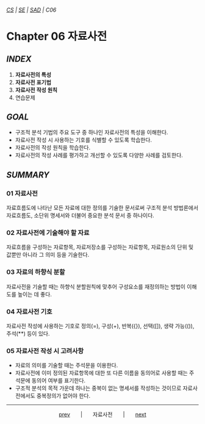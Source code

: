 ###### [*CS*](../../README.md) | [*SE*](../README.md) | [*SAD*](README.md) | *C06*

# Chapter 06 자료사전

## *INDEX*

1. **자료사전의 특성** [<img src="https://img.icons8.com/ios/250/000000/circled-up-right-2.png" width="14">](C06-01.md)
2. **자료사전 표기법** [<img src="https://img.icons8.com/ios/250/000000/circled-up-right-2.png" width="14">](C06-02.md)
3. **자료사전 작성 원칙** [<img src="https://img.icons8.com/ios/250/000000/circled-up-right-2.png" width="14">](C06-03.md)
4. 연습문제 [<img src="https://img.icons8.com/ios/250/000000/circled-up-right-2.png" width="14">](C06-example.md)

## *GOAL*

* 구조적 분석 기법의 주요 도구 중 하나인 자료사전의 특성을 이해한다.
* 자료사전 작성 시 사용하는 기호를 식별할 수 있도록 학습한다.
* 자료사전의 작성 원칙을 학습한다.
* 자료사전의 작성 사례를 평가하고 개선할 수 있도록 다양한 사례를 검토한다.

## *SUMMARY*

### 01 자료사전

자료흐름도에 나타난 모든 자료에 대한 정의를 기술한 문서로써 구조적 분석 방법론에서 자료흐름도, 소단위 명세서와 더불어 중요한 분석 문서 중 하나이다.

### 02 자료사전에 기술해야 할 자료

자료흐름을 구성하는 자료항목, 자료저장소를 구성하는 자료항목, 자료원소의 단위 및 값뿐만 아니라 그 의미 등을 기술한다.

### 03 자료의 하향식 분할

자료사전을 기술할 때는 하향식 분할원칙에 맞추어 구성요소를 재정의하는 방법이 이해도를 높이는 데 좋다.

### 04 자료사전 기호

자료사전 작성에 사용하는 기호로 정의(=), 구성(+), 반복({}), 선택([]), 생략 가능(()), 주석(**) 등이 있다.

### 05 자료사전 작성 시 고려사항

* 자료의 의미를 기술할 때는 주석문을 이용한다.
* 자료사전에 이미 정의된 자료항목에 대한 또 다른 이름을 동의어로 사용할 때는 주석문에 동의어 여부를 표기한다.
* 구조적 분석의 목적 가운데 하나는 중복이 없는 명세서를 작성하는 것이므로 자료사전에서도 중복정의가 없어야 한다.

---

<p align="center">
    <a href="C05-00.md">prev</a>
    &nbsp; &nbsp; &nbsp; | &nbsp; &nbsp; &nbsp;
    자료사전
    &nbsp; &nbsp; &nbsp; | &nbsp; &nbsp; &nbsp;
    <a href="C06-01.md">next</a>
</p>
